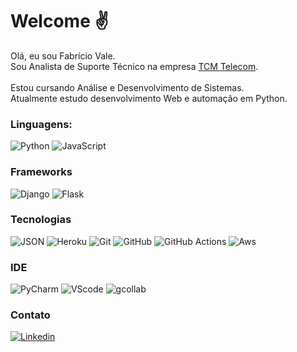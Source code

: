 <h1> Welcome ✌ </h1>

Olá, eu sou Fabrício Vale.
<br>
Sou Analista de Suporte Técnico na empresa <a href='https://tcmhd.com.br/' target='_blank'>TCM Telecom</a>.
</br>
<br>Estou cursando Análise e Desenvolvimento de Sistemas.</br>
Atualmente estudo desenvolvimento Web e automação em Python.


### <strong>Linguagens:</strong>

![Python](https://img.shields.io/badge/Python-3776AB?style=for-the-badge&logo=python&logoColor=white)
![JavaScript](https://img.shields.io/badge/JavaScript-323330?style=for-the-badge&logo=javascript&logoColor=F7DF1E)

### Frameworks

![Django](https://img.shields.io/badge/Django-092E20?style=for-the-badge&logo=django&logoColor=white)
![Flask](https://img.shields.io/badge/Flask-000000?style=for-the-badge&logo=flask&logoColor=white)

### Tecnologias
![JSON](https://img.shields.io/badge/json-5E5C5C?style=for-the-badge&logo=json&logoColor=white)
![Heroku](https://img.shields.io/badge/Heroku-430098?style=for-the-badge&logo=heroku&logoColor=white)
![Git](https://img.shields.io/badge/Git-F05032?style=for-the-badge&logo=git&logoColor=white)
![GitHub](https://img.shields.io/badge/GitHub-100000?style=for-the-badge&logo=github&logoColor=white)
![GitHub Actions](https://img.shields.io/badge/GitHub_Actions-2088FF?style=for-the-badge&logo=github-actions&logoColor=white)
![Aws](https://img.shields.io/badge/Amazon_AWS-232F3E?style=for-the-badge&logo=amazon-aws&logoColor=white)

### IDE

![PyCharm](https://img.shields.io/badge/PyCharm-000000.svg?&style=for-the-badge&logo=PyCharm&logoColor=white)
![VScode](https://img.shields.io/badge/Visual_Studio_Code-0078D4?style=for-the-badge&logo=visual%20studio%20code&logoColor=white)
![gcollab](https://img.shields.io/badge/Colab-F9AB00?style=for-the-badge&logo=googlecolab&color=525252)


### Contato

<a target='_blank' href='https://www.linkedin.com/in/fabrício-vale-6713b998/'>![Linkedin](https://img.shields.io/badge/LinkedIn-0077B5?style=for-the-badge&logo=linkedin&logoColor=white)</a>
